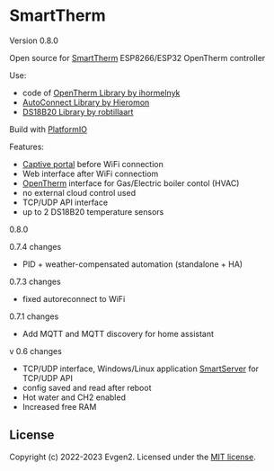 # SmartTherm

Version 0.8.0

Open source for [SmartTherm](https://www.umkikit.ru/index.php?route=product/product&path=67&product_id=103) ESP8266/ESP32 OpenTherm controller

Use:
* code of [OpenTherm Library by ihormelnyk](https://github.com/ihormelnyk/opentherm_library)
* [AutoConnect Library by Hieromon](https://github.com/Hieromon/AutoConnect)
* [DS18B20 Library by robtillaart](https://github.com/RobTillaart/DS18B20_RT)

Build with [PlatformIO](https://platformio.org/)

Features:
* [Captive portal](https://en.wikipedia.org/wiki/Captive_portal) before WiFi connection
* Web interface after WiFi connectiom
* [OpenTherm](https://en.wikipedia.org/wiki/OpenTherm) interface for Gas/Electric boiler contol (HVAC)
* no external cloud control used
* TCP/UDP API interface
* up to 2 DS18B20 temperature sensors

0.8.0

0.7.4 changes
* PID + weather-compensated automation (standalone + HA)

0.7.3 changes
* fixed autoreconnect to WiFi

0.7.1 changes
* Add MQTT and MQTT discovery for home assistant

v 0.6 changes
* TCP/UDP interface, Windows/Linux application [SmartServer](https://github.com/Evgen2/SmartServer) for TCP/UDP API
* config saved and read after reboot
* Hot water and CH2 enabled
* Increased free RAM 


## License
Copyright (c) 2022-2023 Evgen2. Licensed under the [MIT license](/LICENSE?raw=true).